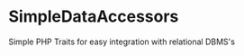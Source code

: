 SimpleDataAccessors
===================

Simple PHP Traits for easy integration with relational DBMS's
